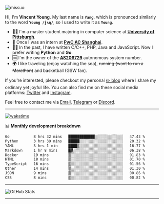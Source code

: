 <p align="left"> <img src="https://komarev.com/ghpvc/?username=missuo&label=Profile%20views&color=0e75b6&style=flat" alt="missuo" /> </p>


Hi, I'm **Vincent Young**. My last name is **`Yang`**, which is pronounced similarly to the word **`Young /jʌŋ/`**, so I used to write it as **`Young`**. 

-  👨‍🎓 I'm a master student majoring in computer science at [**University of Pittsburgh**](https://www.pitt.edu).
-  💼 Once I was an intern at **[PwC AC Shanghai](https://www.linkedin.com/company/pwc-ac-shanghai/)**.
-  👨‍💻 In the past, I have written C/C++, PHP, Java and JavaScript. Now I prefer writing **Python** and **Go**.
-  🆕 I'm the owner of the **[AS206729](https://bgp.tools/AS206729)** autonomous system number.
-  🌍 I like traveling (enjoy watching the sea), ~~running (want to run a Marathon)~~ and basketball (GSW fan).

If you're interested, please checkout my personal [✏️ blog](https://missuo.me/) where I share my ordinary yet joyful life. You can also find me on these social media platforms: [Twitter](https://twitter.com/m1ssuo) and [Instagram](https://www.instagram.com/m1ssuo).

Feel free to contact me via <a href="mailto:i@yyt.moe">Email</a>, [Telegram](https://t.me/missuo) or [Discord](https://discordapp.com/users/missuo#7448).

-------

[![wakatime](https://wakatime.com/badge/user/c13cd961-40ca-417a-afb6-1f9ea8ac295c.svg)](https://wakatime.com/@missuo)

📊 **Monthly development breakdown**
<!--START_SECTION:waka-->

```txt
Go           8 hrs 32 mins   ████████████░░░░░░░░░░░░░   47.43 %
Python       3 hrs 39 mins   █████░░░░░░░░░░░░░░░░░░░░   20.32 %
YAML         3 hrs 1 min     ████▒░░░░░░░░░░░░░░░░░░░░   16.77 %
Markdown     1 hr 8 mins     █▓░░░░░░░░░░░░░░░░░░░░░░░   06.38 %
Docker       19 mins         ▒░░░░░░░░░░░░░░░░░░░░░░░░   01.83 %
HTML         18 mins         ▒░░░░░░░░░░░░░░░░░░░░░░░░   01.70 %
TypeScript   16 mins         ▒░░░░░░░░░░░░░░░░░░░░░░░░   01.56 %
Other        14 mins         ▒░░░░░░░░░░░░░░░░░░░░░░░░   01.30 %
JSON         9 mins          ▒░░░░░░░░░░░░░░░░░░░░░░░░   00.86 %
CSS          8 mins          ▒░░░░░░░░░░░░░░░░░░░░░░░░   00.82 %
```

<!--END_SECTION:waka-->

-------

![GitHub Stats](https://github-readme-stats-opal-alpha-76.vercel.app/api?username=missuo&show_icons=true&theme=transparent)

-------


